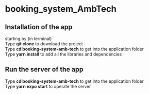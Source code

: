 ﻿# booking_system_AmbTech

## Installation of the app
starting by (in terminal)
<br/>Type <b>git clone</b> to download the project
<br/>Type <b>cd booking-system-amb-tech</b> to get into the application folder
<br/>Type <b>yarn install</b> to add all the libraries and dependencies

## Run the server of the app
Type <b>cd booking-system-amb-tech</b> to get into the application folder
<br/>Type <b>yarn expo start</b> to operate the server
